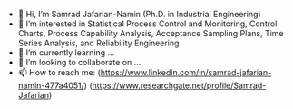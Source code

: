- 👋 Hi, I’m Samrad Jafarian-Namin (Ph.D. in Industrial Engineering)
- 👀 I’m interested in Statistical Process Control and Monitoring, Control Charts, Process Capability Analysis, Acceptance Sampling Plans, Time Series Analysis, and Reliability Engineering
- 🌱 I’m currently learning ...
- 💞️ I’m looking to collaborate on ...
- 📫 How to reach me: (https://www.linkedin.com/in/samrad-jafarian-namin-477a4051/) (https://www.researchgate.net/profile/Samrad-Jafarian)


<!---
SamradJN is a ✨ special ✨ repository because its `README.md` (this file) appears on your GitHub profile.
You can click the Preview link to take a look at your changes.
--->
